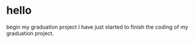 # hello
begin my graduation project
I have just started to finish the coding of my graduation project.
